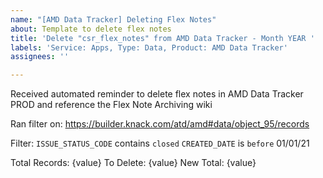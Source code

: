 ```yaml
---
name: "[AMD Data Tracker] Deleting Flex Notes"
about: Template to delete flex notes
title: 'Delete "csr_flex_notes" from AMD Data Tracker - Month YEAR '
labels: 'Service: Apps, Type: Data, Product: AMD Data Tracker'
assignees: ''

---
```


Received automated reminder to delete flex notes in AMD Data Tracker PROD and reference the Flex Note Archiving wiki

Ran filter on: https://builder.knack.com/atd/amd#data/object_95/records

Filter:
`ISSUE_STATUS_CODE` contains `closed`
`CREATED_DATE` is `before` 01/01/21

Total Records: {value}
To Delete: {value}
New Total: {value}
